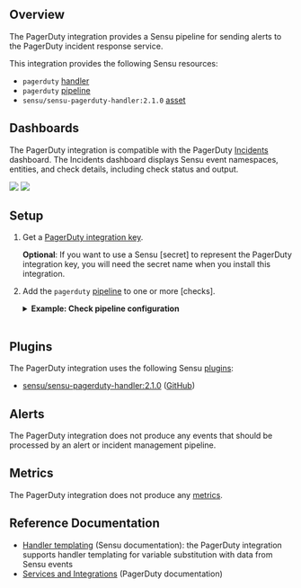 ## Overview

<!-- Sensu Integration description; supports markdown -->

The PagerDuty integration provides a Sensu pipeline for sending alerts to the PagerDuty incident response service.

<!-- Provide a high level overview of the integration contents (e.g. checks, filters, mutators, handlers, assets, etc) -->

This integration provides the following Sensu resources:

* `pagerduty` [handler]
* `pagerduty` [pipeline]
* `sensu/sensu-pagerduty-handler:2.1.0` [asset]

## Dashboards

<!-- List of supported dashboards w/ screenshots (supports png, jpeg, and gif images; relative paths only; e.g. `![](img/dashboard-1.png)` )-->

The PagerDuty integration is compatible with the PagerDuty [Incidents] dashboard. The Incidents dashboard displays Sensu event namespaces, entities, and check details, including check status and output.

![](img/dashboard-1.png)
![](img/dashboard-2.png)

## Setup

<!-- Sensu Integration setup instructions, including Sensu agent configuration and external component configuration -->
<!-- EXAMPLE: what configuration (if any) is required in a third-party service to enable monitoring? -->

1. Get a [PagerDuty integration key][pagerduty-integration-key].

   **Optional**: If you want to use a Sensu [secret] to represent the PagerDuty integration key, you will need the secret name when you install this integration.

1. Add the `pagerduty` [pipeline] to one or more [checks].

   <details><summary><strong>Example: Check pipeline configuration</strong></summary>

   ```yaml
   spec:
     pipelines:
       - api_version: core/v2
         type: Pipeline
         name: pagerduty
   ```

   </details>
   <br>

## Plugins

<!-- Links to any Sensu Integration dependencies (i.e. Sensu Plugins) -->

The PagerDuty integration uses the following Sensu [plugins]:

- [sensu/sensu-pagerduty-handler:2.1.0][pagerduty-plugin-bonsai] ([GitHub][pagerduty-plugin-github])

## Alerts

<!-- List of all alerts generated by this integration. -->

The PagerDuty integration does not produce any events that should be processed by an alert or incident management pipeline.

## Metrics

<!-- List of all metrics or events collected by this integration. -->

The PagerDuty integration does not produce any [metrics].

## Reference Documentation

<!-- Please provide links to any relevant reference documentation to help users learn more and/or troubleshoot this integration. -->

* [Handler templating][handler-templating] (Sensu documentation): the PagerDuty integration supports handler templating for variable substitution with data from Sensu events
* [Services and Integrations] (PagerDuty documentation)


<!-- Links -->
[check]: https://docs.sensu.io/sensu-go/latest/observability-pipeline/observe-schedule/checks/
[asset]: https://docs.sensu.io/sensu-go/latest/plugins/assets/
[subscription]: https://docs.sensu.io/sensu-go/latest/observability-pipeline/observe-schedule/subscriptions/
[agents]: https://docs.sensu.io/sensu-go/latest/observability-pipeline/observe-schedule/agent/
[annotation]: https://docs.sensu.io/sensu-go/latest/observability-pipeline/observe-schedule/agent/#general-configuration-flags
[plugins]: https://docs.sensu.io/sensu-go/latest/plugins/
[metrics]: https://docs.sensu.io/sensu-go/latest/observability-pipeline/observe-schedule/metrics/
[handler]: https://docs.sensu.io/sensu-go/latest/observability-pipeline/observe-process/handlers/
[tokens]: https://docs.sensu.io/sensu-go/latest/observability-pipeline/observe-schedule/tokens/
[handler-templating]: https://docs.sensu.io/sensu-go/latest/observability-pipeline/observe-process/handler-templates/
[pipeline]: https://docs.sensu.io/sensu-go/latest/observability-pipeline/observe-process/pipelines/
[pagerduty-integration-key]: https://support.pagerduty.com/docs/services-and-integrations#generate-a-new-integration-key
[pagerduty-plugin-bonsai]: https://bonsai.sensu.io/assets/sensu/sensu-pagerduty-handler
[pagerduty-plugin-github]: https://github.com/sensu/sensu-pagerduty-handler
[Incidents]: https://support.pagerduty.com/docs/incidents
[Services and Integrations]: https://support.pagerduty.com/docs/services-and-integrations
